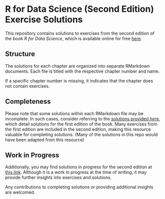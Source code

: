 # R for Data Science (Second Edition) Exercise Solutions

This repository contains solutions to exercises from the second edition of the book *R for Data Science*, which is available online for free [here](https://r4ds.hadley.nz/).

## Structure

The solutions for each chapter are organized into separate RMarkdown documents. Each file is titled with the respective chapter number and name.

If a specific chapter number is missing, it indicates that the chapter does not contain exercises.

## Completeness

Please note that some solutions within each RMarkdown file may be incomplete. In such cases, consider referring to the [solutions provided here](https://jrnold.github.io/r4ds-exercise-solutions/), which detail solutions for the first edition of the book. Many exercises from the first edition are included in the second edition, making this resource valuable for completing solutions. (Many of the solutions in this repo would have been adapted from this resource)

## Work in Progress

Additionally, you may find solutions in progress for the second edition at [this link](https://mine-cetinkaya-rundel.github.io/r4ds-solutions/). Although it is a work in progress at the time of writing, it may provide further insights into exercises and solutions.

Any contributions to completing solutions or providing additional insights are welcomed.
